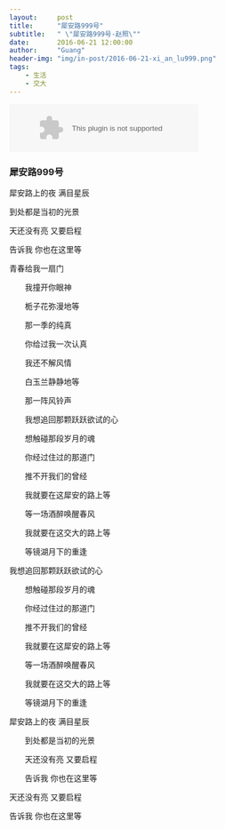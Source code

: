 ```yaml
---
layout:     post
title:      "犀安路999号"
subtitle:   " \"犀安路999号-赵照\""
date:       2016-06-21 12:00:00
author:     "Guang"
header-img: "img/in-post/2016-06-21-xi_an_lu999.png"
tags:
    - 生活
    - 交大
---
```

<embed src="http://music.163.com/style/swf/widget.swf?sid=411315552&type=2&auto=0&width=320&height=66" width="340" height="86"  allowNetworking="all">
</embed>


### **犀安路999号**


犀安路上的夜 满目星辰

到处都是当初的光景

天还没有亮 又要启程

告诉我 你也在这里等

青春给我一扇门

　　我撞开你眼神

　　栀子花弥漫地等

　　那一季的纯真

　　你给过我一次认真

　　我还不解风情

　　白玉兰静静地等

　　那一阵风铃声

　　我想追回那颗跃跃欲试的心

　　想触碰那段岁月的魂

　　你经过住过的那道门

　　推不开我们的曾经

　　我就要在这犀安的路上等

　　等一场酒醉唤醒春风

　　我就要在这交大的路上等

　　等镜湖月下的重逢

我想追回那颗跃跃欲试的心

　　想触碰那段岁月的魂

　　你经过住过的那道门

　　推不开我们的曾经

　　我就要在这犀安的路上等

　　等一场酒醉唤醒春风

　　我就要在这交大的路上等

　　等镜湖月下的重逢

犀安路上的夜 满目星辰

　　到处都是当初的光景

　　天还没有亮 又要启程

　　告诉我 你也在这里等

天还没有亮 又要启程

告诉我 你也在这里等
